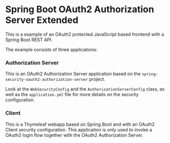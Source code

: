 # Spring Boot OAuth2 Authorization Server Extended

This is a example of an OAuth2 protected JavaScript based frontend with a Spring Boot REST API.

The example consists of three applications:

### Authorization Server
This is an OAuth2 Authorization Server application based on the `spring-security-oauth2-authorization-server` project.

Look at the `WebSecurityConfig` and the `AuthorizationServerConfig` class, as well as the `application.yml` file for
more details on the security configuration.

### Client
This is a Thymeleaf webapp based on Spring Boot and with an OAuth2 Client security configuration. This application
is only used to invoke a OAuth2 login flow together with the OAuth2 Authorization Server.
